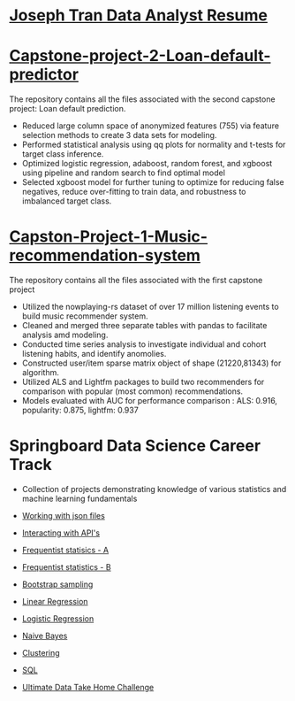 
# [Joseph Tran Data Analyst Resume](https://github.com/JLtran11/Career_files/blob/main/JTran_data_analyst_resume.pdf)

# [Capstone-project-2-Loan-default-predictor](https://github.com/JLtran11/Capstone_project_2)
The repository contains all the files associated with the second capstone project: Loan default prediction.

- Reduced large column space of anonymized features (755) via feature selection methods to create 3 data sets for modeling.
- Performed statistical analysis using qq plots for normality and t-tests for target class inference.
- Optimized logistic regression, adaboost, random forest, and xgboost using pipeline and random search to find optimal model
- Selected xgboost model for further tuning to optimize for reducing false negatives, reduce over-fitting to train data, and robustness   to imbalanced target class.




# [Capston-Project-1-Music-recommendation-system](https://github.com/JLtran11/Capston-Project-1-Music-recommendation-system)
The repository contains all the files associated with the first capstone project

- Utilized the nowplaying-rs dataset of over 17 million listening events to build music recommender system.
- Cleaned and merged three separate tables with pandas to facilitate analysis amd modeling.
- Conducted time series analysis to investigate individual and cohort listening habits, and identify anomolies.
- Constructed user/item sparse matrix object of shape (21220,81343) for algorithm.
- Utilized ALS and Lightfm packages to build two recommenders for comparison with popular (most common) recommendations.
- Models evaluated with AUC for performance comparison : ALS: 0.916, popularity: 0.875, lightfm: 0.937


# Springboard Data Science Career Track 
- Collection of projects demonstrating knowledge of various statistics and machine learning fundamentals

- [Working with json files](https://github.com/JLtran11/json_file_miniproject)
- [Interacting with API's](https://github.com/JLtran11/API_mini_project)
- [Frequentist statisics - A](https://github.com/JLtran11/Frequentist-a-mini-project)
- [Frequentist statistics - B](https://github.com/JLtran11/Frequentist-b-mini-project)
- [Bootstrap sampling](https://github.com/JLtran11/Bootstrap-sampling-mini-project)
- [Linear Regression](https://github.com/JLtran11/Linear_Regression_miniproject)
- [Logistic Regression](https://github.com/JLtran11/Logistic_Regression_miniproject)
- [Naive Bayes](https://github.com/JLtran11/Naive_Bayes_miniproject)
- [Clustering](https://github.com/JLtran11/Clustering_miniproject)
- [SQL](https://github.com/JLtran11/SQL-Project)
- [Ultimate Data Take Home Challenge](https://github.com/JLtran11/Ultimate_data)
